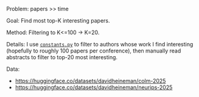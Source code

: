 Problem: papers >> time

Goal: Find most top-K interesting papers.

Method: Filtering to K<=100 -> K=20. 

Details: I use [`constants.py`](constants.py) to filter to authors whose work I find interesting (hopefully to roughly 100 papers per conference), then manually read abstracts to filter to top-20 most interesting.

Data:
- https://huggingface.co/datasets/davidheineman/colm-2025
- https://huggingface.co/datasets/davidheineman/neurips-2025